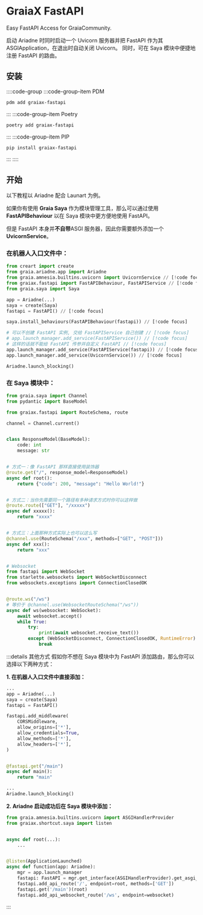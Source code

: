 # GraiaX FastAPI

Easy FastAPI Access for GraiaCommunity.

<project-info
    name="graiax-fastapi"
    license="MIT"
    version="v0.2.1"
    author="BlueGlassBlock、Red_lnn"
    repoUser="GraiaCommunity"
    repoName="graiax-fastapi"
/>

启动 Ariadne 时同时启动一个 Uvicorn 服务器并把 FastAPI 作为其
ASGIApplication，在退出时自动关闭 Uvicorn。
同时，可在 Saya 模块中便捷地注册 FastAPI 的路由。

## 安装

::::code-group
:::code-group-item PDM

```sh
pdm add graiax-fastapi
```

:::
:::code-group-item Poetry

```sh
poetry add graiax-fastapi
```

:::
:::code-group-item PIP

```sh
pip install graiax-fastapi
```

:::
::::

## 开始

以下教程以 Ariadne 配合 Launart 为例。

如果你有使用 **Graia Saya** 作为模块管理工具，那么可以通过使用 **FastAPIBehaviour** 以在 Saya 模块中更方便地使用 FastAPI。

但是 FastAPI 本身并**不自带**ASGI 服务器，因此你需要额外添加一个 **UvicornService**。

### 在机器人入口文件中：

```python
from creart import create
from graia.ariadne.app import Ariadne
from graia.amnesia.builtins.uvicorn import UvicornService // [!code focus]
from graiax.fastapi import FastAPIBehaviour, FastAPIService // [!code focus]
from graia.saya import Saya

app = Ariadne(...)
saya = create(Saya)
fastapi = FastAPI() // [!code focus]

saya.install_behaviours(FastAPIBehaviour(fastapi)) // [!code focus]

# 可以不创建 FastAPI 实例, 交给 FastAPIService 自己创建 // [!code focus]
# app.launch_manager.add_service(FastAPIService()) // [!code focus]
# 这样的话就不能给 FastAPI 传参并自定义 FastAPI // [!code focus]
app.launch_manager.add_service(FastAPIService(fastapi)) // [!code focus]
app.launch_manager.add_service(UvicornService()) // [!code focus]

Ariadne.launch_blocking()
```

### 在 Saya 模块中：

```python
from graia.saya import Channel
from pydantic import BaseModel

from graiax.fastapi import RouteSchema, route

channel = Channel.current()


class ResponseModel(BaseModel):
    code: int
    message: str


# 方式一：像 FastAPI 那样直接使用装饰器
@route.get("/", response_model=ResponseModel)
async def root():
    return {"code": 200, "message": "Hello World!"}


# 方式二：当你先需要同一个路径有多种请求方式时你可以这样做
@route.route(["GET"], "/xxxxx")
async def xxxxx():
    return "xxxx"


# 方式三：上面那种方式实际上也可以这么写
@channel.use(RouteSchema("/xxx", methods=["GET", "POST"]))
async def xxx():
    return "xxx"


# Websocket
from fastapi import WebSocket
from starlette.websockets import WebSocketDisconnect
from websockets.exceptions import ConnectionClosedOK


@route.ws("/ws")
# 等价于 @channel.use(WebsocketRouteSchema("/ws"))
async def ws(websocket: WebSocket):
    await websocket.accept()
    while True:
        try:
            print(await websocket.receive_text())
        except (WebSocketDisconnect, ConnectionClosedOK, RuntimeError):
            break
```

:::details 其他方式
假如你不想在 Saya 模块中为 FastAPI 添加路由，那么你可以选择以下两种方式：

**1. 在机器人入口文件中直接添加：**

```python
...
app = Ariadne(...)
saya = create(Saya)
fastapi = FastAPI()

fastapi.add_middleware(
    CORSMiddleware,
    allow_origins=['*'],
    allow_credentials=True,
    allow_methods=['*'],
    allow_headers=['*'],
)


@fastapi.get("/main")
async def main():
    return "main"

...
Ariadne.launch_blocking()
```

**2. Ariadne 启动成功后在 Saya 模块中添加：**

```python
from graia.amnesia.builtins.uvicorn import ASGIHandlerProvider
from graiax.shortcut.saya import listen


async def root(...):
    ...


@listen(ApplicationLaunched)
async def function(app: Ariadne):
    mgr = app.launch_manager
    fastapi: FastAPI = mgr.get_interface(ASGIHandlerProvider).get_asgi_handler()  # type: ignore
    fastapi.add_api_route('/', endpoint=root, methods=['GET'])
    fastapi.get('/main')(root)
    fastapi.add_api_websocket_route('/ws', endpoint=websocket)
```

:::
